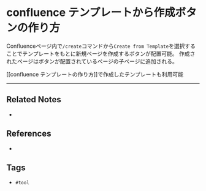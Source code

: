 # confluence テンプレートから作成ボタンの作り方
Confluenceページ内で`/create`コマンドから`Create from Template`を選択することでテンプレートをもとに新規ページを作成するボタンが配置可能。
作成されたページはボタンが配置されているページの子ページに追加される。

[[confluence テンプレートの作り方]]で作成したテンプレートも利用可能

---
## Related Notes
- 

## References
- 

## Tags
- `#tool` 